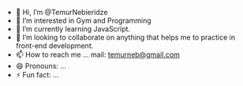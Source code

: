 - 👋 Hi, I’m @TemurNebieridze
- 👀 I’m interested in Gym and Programming
- 🌱 I’m currently learning JavaScript.
- 💞️ I’m looking to collaborate on anything that helps me to practice in front-end development.
- 📫 How to reach me ... mail: temurneb@gmail.com
- 😄 Pronouns: ...
- ⚡ Fun fact: ...

<!---
TemurNebieridze/TemurNebieridze is a ✨ special ✨ repository because its `README.md` (this file) appears on your GitHub profile.
You can click the Preview link to take a look at your changes.
--->
